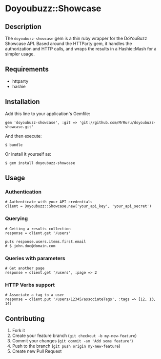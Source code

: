 # Doyoubuzz::Showcase

## Description

The `doyoubuzz-showcase` gem is a thin ruby wrapper for the DoYouBuzz Showcase API. Based around the HTTParty gem, it handles the authorization and HTTP calls, and wraps the results in a Hashie::Mash for a simpler usage.

## Requirements

- httparty
- hashie

## Installation

Add this line to your application's Gemfile:

    gem 'doyoubuzz-showcase', :git => 'git://github.com/MrRuru/doyoubuzz-showcase.git'

And then execute:

    $ bundle

Or install it yourself as:

    $ gem install doyoubuzz-showcase

## Usage


### Authentication

    # Authenticate with your API credentials
    client = Doyoubuzz::Showcase.new('your_api_key', 'your_api_secret')

### Querying

    # Getting a results collection
    response = client.get '/users'

    puts response.users.items.first.email
    # $ john.doe@domain.com

### Queries with parameters

    # Get another page
    response = client.get '/users', :page => 2


### HTTP Verbs support

    # Associate a tag to a user
    response = client.put '/users/12345/associateTags', :tags => [12, 13, 14]


## Contributing

1. Fork it
2. Create your feature branch (`git checkout -b my-new-feature`)
3. Commit your changes (`git commit -am 'Add some feature'`)
4. Push to the branch (`git push origin my-new-feature`)
5. Create new Pull Request
